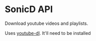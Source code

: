 # SonicD API
Download youtube videos and playlists.

Uses [youtube-dl](https://github.com/ytdl-org/youtube-dl). It'll need to be installed